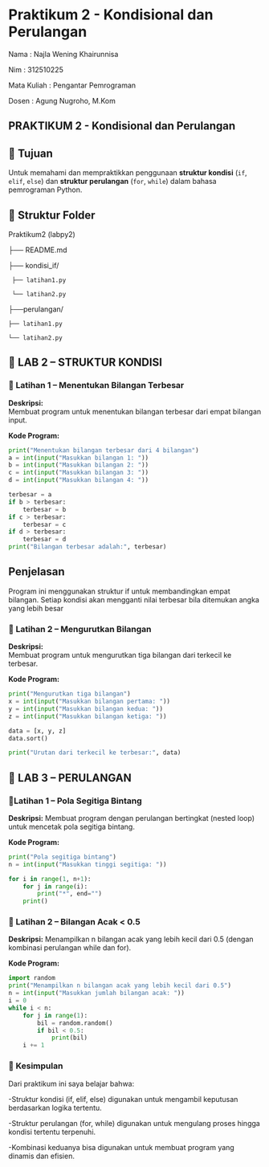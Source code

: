 # Praktikum 2 - Kondisional dan Perulangan
Nama        : Najla Wening Khairunnisa 

Nim         : 312510225

Mata Kuliah : Pengantar Pemrograman  

Dosen       : Agung Nugroho, M.Kom

## PRAKTIKUM 2 - Kondisional dan Perulangan

## 🎯 Tujuan
Untuk memahami dan mempraktikkan penggunaan **struktur kondisi** (`if`, `elif`, `else`) dan **struktur perulangan** (`for`, `while`) dalam bahasa pemrograman Python.  

## 📂 Struktur Folder

Praktikum2 (labpy2)


├── README.md

├── kondisi_if/

     ├── latihan1.py

     └── latihan2.py

├──perulangan/ 

    ├── latihan1.py
  
    └── latihan2.py

## 🧩 LAB 2 – STRUKTUR KONDISI

### 🔹 Latihan 1 – Menentukan Bilangan Terbesar
**Deskripsi:**  
Membuat program untuk menentukan bilangan terbesar dari empat bilangan input.

**Kode Program:**
```python
print("Menentukan bilangan terbesar dari 4 bilangan")
a = int(input("Masukkan bilangan 1: "))
b = int(input("Masukkan bilangan 2: "))
c = int(input("Masukkan bilangan 3: "))
d = int(input("Masukkan bilangan 4: "))

terbesar = a
if b > terbesar:
    terbesar = b
if c > terbesar:
    terbesar = c
if d > terbesar:
    terbesar = d
print("Bilangan terbesar adalah:", terbesar)

```

## Penjelasan
Program ini menggunakan struktur if untuk membandingkan empat bilangan.
Setiap kondisi akan mengganti nilai terbesar bila ditemukan angka yang lebih besar

### 🔹 Latihan 2 – Mengurutkan Bilangan
**Deskripsi:**  
Membuat program untuk mengurutkan tiga bilangan dari terkecil ke terbesar.

**Kode Program:**
```python
print("Mengurutkan tiga bilangan")
x = int(input("Masukkan bilangan pertama: "))
y = int(input("Masukkan bilangan kedua: "))
z = int(input("Masukkan bilangan ketiga: "))

data = [x, y, z]
data.sort()

print("Urutan dari terkecil ke terbesar:", data)
```
## 🧩 LAB 3 – PERULANGAN
### 🔹Latihan 1 – Pola Segitiga Bintang
**Deskripsi:**
Membuat program dengan perulangan bertingkat (nested loop) untuk mencetak pola segitiga bintang.

**Kode Program:**
```python
print("Pola segitiga bintang")
n = int(input("Masukkan tinggi segitiga: "))

for i in range(1, n+1):
    for j in range(i):
        print("*", end="")
    print()
```
### 🔹 Latihan 2 – Bilangan Acak < 0.5
**Deskripsi:**
Menampilkan n bilangan acak yang lebih kecil dari 0.5
(dengan kombinasi perulangan while dan for).

**Kode Program:**
```python
import random
print("Menampilkan n bilangan acak yang lebih kecil dari 0.5")
n = int(input("Masukkan jumlah bilangan acak: "))
i = 0
while i < n:
    for j in range(1):
        bil = random.random()
        if bil < 0.5:
            print(bil)
    i += 1
```
### 📘 Kesimpulan
Dari praktikum ini saya belajar bahwa:

-Struktur kondisi (if, elif, else) digunakan untuk mengambil keputusan berdasarkan logika tertentu.

-Struktur perulangan (for, while) digunakan untuk mengulang proses hingga kondisi tertentu terpenuhi.

-Kombinasi keduanya bisa digunakan untuk membuat program yang dinamis dan efisien.
